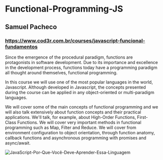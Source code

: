 # Functional-Programming-JS
## Samuel Pacheco 
### https://www.cod3r.com.br/courses/javascript-funcional-fundamentos

Since the emergence of the procedural paradigm, functions are protagonists in software development. Due to its importance and excellence in the development process, functions today have a programming paradigm all thought around themselves, functional programming.

In this course we will use one of the most popular languages ​​in the world, Javascript. Although developed in Javascript, the concepts presented during the course can be applied in any object-oriented or multi-paradigm languages.

We will cover some of the main concepts of functional programming and we will also talk extensively about function concepts and their practical applications. We'll talk, for example, about High-Order Functions, First-Class Functions. We will cover very important methods in functional programming such as Map, Filter and Reduce. We will cover from environment configuration to object orientation, through function anatomy, callback functions and asynchronous programming with promises and async/await.

![JavaScript-Por-Que-Você-Deve-Aprender-Essa-Linguagem](https://user-images.githubusercontent.com/87822546/185960814-a2d3a91c-abc6-4bc6-82ca-c6edf1226078.jpeg)
